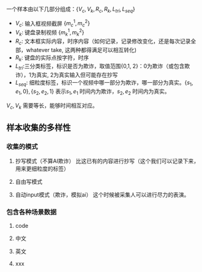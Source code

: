 一个样本由以下几部分组成：$\{V_c, V_k,R_c, R_k, L_{tri}, L_{seq}\}$

- $V_c$: 输入框视频截屏 $\{m^1_c,m^2_c\}$
- $V_k$: 键盘录制视频 $\{m^1_k,m^2_k\}$
- $R_c$: 文本框实际内容，时序内容（如何记录，记录修改变化，还是每次记录全部，whatever take, 这两种都得满足可以相互转化)
- $R_k$: 键盘的实际点按字符，时序
- $L_{tri}$:三分类标签，标识是否为欺诈，取值范围{0,1, 2}：0为欺诈（或包含欺诈），1为真实, 2为真实输入但可能存在抄写
- $L_{seq}$: 细粒度标签，标识一个视频中哪一部分为欺诈，哪一部分为真实。$\{s_1, e_1, 0\},\{s_2, e_2, 1\}$ 表示$s_1, e_1$ 时间内为欺诈，$s_2, e_2$ 时间内为真实。


$V_c, V_k$ 需要等长，能够时间相互对应。

## 样本收集的多样性

### 收集的模式
1. 抄写模式（不算AI欺诈）
   比这已有的内容进行抄写（这个我们可以记录下来，用来更细粒度的标签）
2. 自由写模式

3. 自动input模式（欺诈，模拟ai）
   这个时候被采集人可以进行尽力的表演。

### 包含各种场景数据 

1. code 

2. 中文

3. 英文 

4. xxx 
